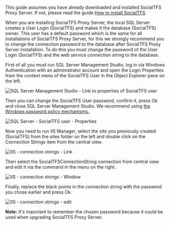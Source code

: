 This guide assumes you have already downloaded and installed SocialTFS Proxy Server. If not, please read the guide [How to install SocialTFS](https://github.com/collab-uniba/socialcde4eclipse/wiki/How-to-install-SocialTFS-proxy-server).

When you are installing SocialTFS Proxy Server, the local SQL Server creates a User Login (SocialTFS) and makes it the database (SocialTFS) owner. This user has a default password which is the same for all installations of SocialTFS Proxy Server, for this we strongly recommend you to change the connection password to the database after SocialTFS Proxy Server installation.
To do this you must change the password of the User Login (SocialTFS) and the web service connection string to the database.

First of all you must run SQL Server Management Studio, log in via Windows Authentication with an administrator account and open the Login Properties from the context menu of the SocialTFS User in the Object Explorer pane on the left.

![SQL Server Management Studio - Link to properties of SocialTFS user](http://i3.codeplex.com/Download?ProjectName=socialtfs&DownloadId=318828)

Then you can change the SocialTFS User password, confirm it, press Ok and close SQL Server Management Studio. We recommend using [the Windows password policy mechanisms.](http://msdn.microsoft.com/en-us/library/ms161959.aspx).

![SQL Server - SocialTFS user - Properties](http://i3.codeplex.com/Download?ProjectName=socialtfs&DownloadId=318829)

Now you need to run IIS Manager, select the site you previously created (SocialTFS) from the sites folder on the left and double click on the Connection Strings item from the central view.

![IIS - connection strings - Link](http://i3.codeplex.com/Download?ProjectName=socialtfs&DownloadId=318830)

Then select the SocialTFSConnectionString connection from central view and edit it via the command in the menu on the right.

![IIS - connection strings - Window](http://i3.codeplex.com/Download?ProjectName=socialtfs&DownloadId=318926)

Finally, replace the black points in the connection string with the password you chose earlier and press Ok.

![IIS - connection strings - edit ](http://i3.codeplex.com/Download?ProjectName=socialtfs&DownloadId=318927)

**Note:** It's important to remember the chosen password because it could be used when upgrading SocialTFS Proxy Server.